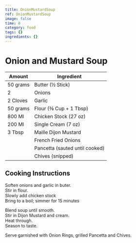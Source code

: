 ```yaml
---
title: OnionMustardSoup
ref: OnionMustardSoup
image: false
time: 0
category: food
tags: {}
ingredients: {}
---
```

# Onion and Mustard Soup  
  
|Amount|Ingredient|  
|----|----|  
50 grams | Butter (½ Stick)  
2 | Onions  
2 Cloves | Garlic  
50 grams | Flour (⅜ Cup + 1 Tbsp)  
800 Ml | Chicken Stock (27 oz)  
200 Ml | Single Cream (7 oz)  
3 Tbsp | Maille Dijon Mustard  
|| French Fried Onions  
|| Pancetta (sauted until cooked)  
|| Chives (snipped)  
  
## Cooking Instructions  
Soften onions and garlic in buter.  
Stir in flour.  
Slowly add chicken stock  
Bring to a boil; simmer for 15 minutes  
  
Blend soup until smooth.  
Stir in Dijon Mustard and cream.  
Heat through.  
Season to taste.  
  
Serve garnished with Onion Rings, grilled Pancetta and Chives.  
  